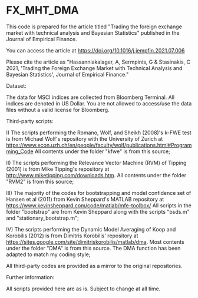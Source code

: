 # FX_MHT_DMA
This code is prepared for the article titled "Trading the foreign exchange market with technical analysis and Bayesian Statistics" published in the Journal of Empirical Finance.

You can access the article at https://doi.org/10.1016/j.jempfin.2021.07.006

Please cite the article as "Hassanniakalager, A, Sermpinis, G & Stasinakis, C 2021, 'Trading the Foreign Exchange Market with Technical Analysis and Bayesian Statistics', Journal of Empirical Finance."

Dataset:

The data for MSCI indices are collected from Bloomberg Terminal. All indices are denoted in US Dollar. You are not allowed to access/use the data files without a valid license for Bloomberg.

Third-party scripts:

I) The scripts performing the Romano, Wolf, and Sheikh (2008)'s k-FWE test is from Michael Wolf's repository with the University of Zurich at https://www.econ.uzh.ch/en/people/faculty/wolf/publications.html#Programming_Code All contents under the folder "kfwe" is from this source;

II) The scripts performing the Relevance Vector Machine (RVM) of Tipping (2001) is from Mike Tipping's repository at http://www.miketipping.com/downloads.htm. All contents under the folder "RVM2" is from this source; 

III) The majority of the codes for bootstrapping and model confidence set of Hansen et al (2011) from Kevin Sheppard's MATLAB repository at https://www.kevinsheppard.com/code/matlab/mfe-toolbox/ All scripts in the folder "bootstrap" are from Kevin Sheppard along with the scripts "bsds.m" and "stationary_bootstrap.m"; 

IV) The scripts performing the Dynamic Model Averaging of Koop and Korobilis (2012) is from Dimitris Korobilis' repository at https://sites.google.com/site/dimitriskorobilis/matlab/dma. Most contents under the folder "DMA" is from this source. The DMA function has been adapted to match my coding style;

All third-party codes are provided as a mirror to the original repositories. 

Further information:


All scripts provided here are as is. Subject to change at all time.

